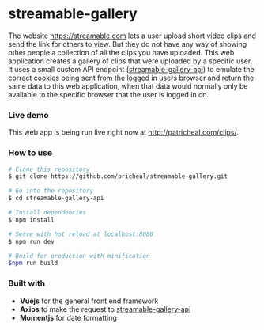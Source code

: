 # streamable-gallery

The website https://streamable.com lets a user upload short video clips and send the link for others to view. But they do not have any way of showing other people a collection of all the clips you have uploaded. This web application creates a gallery of clips that were uploaded by a specific user. It uses a small custom API endpoint ([streamable-gallery-api](https://github.com/pricheal/streamable-gallery-api)) to emulate the correct cookies being sent from the logged in users browser and return the same data to this web application, when that data would normally only be available to the specific browser that the user is logged in on.

### Live demo

This web app is being run live right now at http://patricheal.com/clips/.

### How to use

```bash
# Clone this repository
$ git clone https://github.com/pricheal/streamable-gallery.git

# Go into the repository
$ cd streamable-gallery-api

# Install dependencies
$ npm install

# Serve with hot reload at localhost:8080
$ npm run dev

# Build for production with minification
$npm run build
```

### Built with

* **Vuejs** for the general front end framework
* **Axios** to make the request to [streamable-gallery-api](https://github.com/pricheal/streamable-gallery-api)
* **Momentjs** for date formatting

